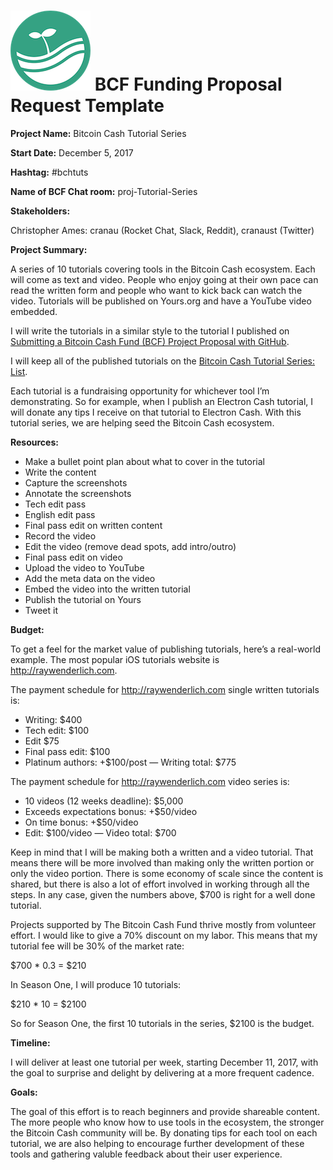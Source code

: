 # ![BCF Logo Round Tiny](https://raw.githubusercontent.com/The-Bitcoin-Cash-Fund/Branding/master/BCF%20Symbol%20Round%20Tiny.png) BCF Funding Proposal Request Template


**Project Name:** Bitcoin Cash Tutorial Series


**Start Date:** December 5, 2017


**Hashtag:** #bchtuts


**Name of BCF Chat room:** proj-Tutorial-Series


**Stakeholders:** 

Christopher Ames: cranau (Rocket Chat, Slack, Reddit), cranaust (Twitter)


**Project Summary:** 

A series of 10 tutorials covering tools in the Bitcoin Cash ecosystem. Each will come as text and video. People who enjoy going at their own pace can read the written form and people who want to kick back can watch the video. Tutorials will be published on Yours.org and have a YouTube video embedded. 

I will write the tutorials in a similar style to the tutorial I published on [Submitting a Bitcoin Cash Fund (BCF) Project Proposal with GitHub](https://www.yours.org/content/tutorial--submitting-a-bitcoin-cash-fund--bcf--project-proposal-with-g-5474a844b9b2).

I will keep all of the published tutorials on the [Bitcoin Cash Tutorial Series: List](https://www.yours.org/content/bitcoin-cash-tutorial-series--list-d7110d57908d).

Each tutorial is a fundraising opportunity for whichever tool I’m demonstrating. So for example, when I publish an Electron Cash tutorial, I will donate any tips I receive on that tutorial to Electron Cash. With this tutorial series, we are helping seed the Bitcoin Cash ecosystem. 

**Resources:**

* Make a bullet point plan about what to cover in the tutorial
* Write the content
* Capture the screenshots
* Annotate the screenshots
* Tech edit pass
* English edit pass
* Final pass edit on written content
* Record the video
* Edit the video (remove dead spots, add intro/outro)
* Final pass edit on video
* Upload the video to YouTube
* Add the meta data on the video
* Embed the video into the written tutorial
* Publish the tutorial on Yours
* Tweet it

**Budget:**

To get a feel for the market value of publishing tutorials, here’s a real-world example. The most popular iOS tutorials website is http://raywenderlich.com. 

The payment schedule for http://raywenderlich.com single written tutorials is:

* Writing: $400
* Tech edit: $100
* Edit $75
* Final pass edit: $100
* Platinum authors: +$100/post
—
Writing total: $775

The payment schedule for http://raywenderlich.com video series is:

* 10 videos (12 weeks deadline): $5,000
* Exceeds expectations bonus: +$50/video
* On time bonus: +$50/video
* Edit: $100/video
—
Video total: $700

Keep in mind that I will be making both a written and a video tutorial. That means there will be more involved than making only the written portion or only the video portion. There is some economy of scale since the content is shared, but there is also a lot of effort involved in working through all the steps. In any case, given the numbers above, $700 is right for a well done tutorial. 

Projects supported by The Bitcoin Cash Fund thrive mostly from volunteer effort. I would like to give a 70% discount on my labor. This means that my tutorial fee will be 30% of the market rate:

$700 * 0.3 = $210

In Season One, I will produce 10 tutorials:

$210 * 10 = $2100

So for Season One, the first 10 tutorials in the series, $2100 is the budget.


**Timeline:** 

I will deliver at least one tutorial per week, starting December 11, 2017, with the goal to surprise and delight by delivering at a more frequent cadence.

**Goals:**

The goal of this effort is to reach beginners and provide shareable content. The more people who know how to use tools in the ecosystem, the stronger the Bitcoin Cash community will be. By donating tips for each tool on each tutorial, we are also helping to encourage further development of these tools and gathering valuble feedback about their user experience.

